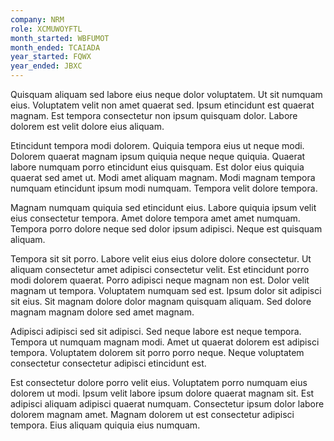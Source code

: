 ```yaml
---
company: NRM
role: XCMUWOYFTL
month_started: WBFUMOT
month_ended: TCAIADA
year_started: FQWX
year_ended: JBXC
---
```


Quisquam aliquam sed labore eius neque dolor voluptatem. Ut sit numquam eius. Voluptatem velit non amet quaerat sed. Ipsum etincidunt est quaerat magnam. Est tempora consectetur non ipsum quisquam dolor. Labore dolorem est velit dolore eius aliquam.

Etincidunt tempora modi dolorem. Quiquia tempora eius ut neque modi. Dolorem quaerat magnam ipsum quiquia neque neque quiquia. Quaerat labore numquam porro etincidunt eius quisquam. Est dolor eius quiquia quaerat sed amet ut. Modi amet aliquam magnam. Modi magnam tempora numquam etincidunt ipsum modi numquam. Tempora velit dolore tempora.

Magnam numquam quiquia sed etincidunt eius. Labore quiquia ipsum velit eius consectetur tempora. Amet dolore tempora amet amet numquam. Tempora porro dolore neque sed dolor ipsum adipisci. Neque est quisquam aliquam.

Tempora sit sit porro. Labore velit eius eius dolore dolore consectetur. Ut aliquam consectetur amet adipisci consectetur velit. Est etincidunt porro modi dolorem quaerat. Porro adipisci neque magnam non est. Dolor velit magnam ut tempora. Voluptatem numquam sed est. Ipsum dolor sit adipisci sit eius. Sit magnam dolore dolor magnam quisquam aliquam. Sed dolore magnam magnam dolore sed amet magnam.

Adipisci adipisci sed sit adipisci. Sed neque labore est neque tempora. Tempora ut numquam magnam modi. Amet ut quaerat dolorem est adipisci tempora. Voluptatem dolorem sit porro porro neque. Neque voluptatem consectetur consectetur adipisci etincidunt est.

Est consectetur dolore porro velit eius. Voluptatem porro numquam eius dolorem ut modi. Ipsum velit labore ipsum dolore quaerat magnam sit. Est adipisci aliquam adipisci quaerat numquam. Consectetur ipsum dolor labore dolorem magnam amet. Magnam dolorem ut est consectetur adipisci tempora. Eius aliquam quiquia eius numquam.
    